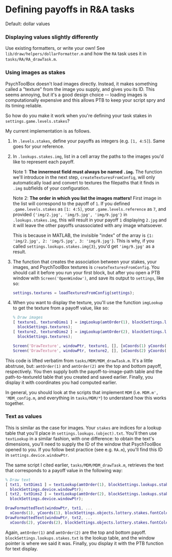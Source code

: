 # Defining payoffs in R&A tasks

Default: dollar values

### Displaying values slightly differently

Use existing formatters, or write your own! See `lib/draw/helpers/dollarFormatter.m` and how the `RA` task uses it in `tasks/RA/RA_drawTask.m`.

### Using images as stakes

PsychToolBox doesn't load images directly. Instead, it makes something called a "texture" from the image you supply, and gives you its ID. This seems annoying, but it's a good design choice -- loading images is computationally expensive and this allows PTB to keep your script spry and its timing reliable.

So how do you make it work when you're defining your task stakes in `settings.game.levels.stakes`?

My current implementation is as follows.

1. In `.levels.stakes`, define your payoffs as integers (e.g. `[1, 4:5]`). Same goes for your reference.

2. In `.lookups.stakes.img`, list in a cell array the paths to the images you'd like to represent each payoff.

   Note 1: **The innermost field must always be named `.img`.** The function we'll introduce in the next step, `createTexturesFromConfig`, will only automatically load and convert to textures the filepaths that it finds in `.img` subfields of your configuration.

   Note 2: **The order in which you list the images matters!** First image in the list will correspond to the payoff of `1`. If you defined `.game.levels.stakes` as `[1: 4:5]`, your `.game.levels.reference` as `7`, and provided `{'img/2.jpg', 'img/5.jpg', 'img/9.jpg'}` in `.lookups.stakes.img`, this will result in your payoff `1` displaying `2.jpg` and it will leave the other payoffs unassociated with any image whatsoever.

   This is because in MATLAB, the invisible "index" of the array is `{1: 'img/2.jpg', 2: 'img/5.jpg', 3: 'img/8.jpg'}`. This is why, if you called `settings.lookups.stakes.img{3}`, you'd get `'img/9.jpg'` as a result.

3. The function that creates the association between your stakes, your images, and PsychToolBox textures is `createTexturesFromConfig`. You should call it before you run your first block, but after you open a PTB window with `Screen('OpenWindow')`, and save its output to `settings`, like so:

   ```matlab
   settings.textures = loadTexturesFromConfig(settings);
   ```

4. When you want to display the texture, you'll use the function `imgLookup` to get the texture from a payoff value, like so:

   ```matlab
   % Draw images
   [ texture1, textureDims1 ] = imgLookup(amtOrder(1), blockSettings.lookups.stakes.img, ...
     blockSettings.textures);
   [ texture2, textureDims2 ] = imgLookup(amtOrder(2), blockSettings.lookups.stakes.img, ...
     blockSettings.textures);

   Screen('DrawTexture', windowPtr, texture1, [], [xCoords(1) yCoords(1) xCoords(1) + textureDims1(1) yCoords(1) + textureDims1(2)]);
   Screen('DrawTexture', windowPtr, texture2, [], [xCoords(2) yCoords(2) xCoords(2) + textureDims2(1) yCoords(2) + textureDims2(2)]);
   ```

This code is lifted verbatim from `tasks/MDM/MDM_drawTask.m`. It's a little abstruse, but: `amtOrder(1)` and `amtOrder(2)` are the top and bottom payoff, respectively. You then supply both the payoff-to-image-path table and the path-to-textureId table that you created and saved earlier. Finally, you display it with coordinates you had computed earlier.

In general, you should look at the scripts that implement `MDM` (i.e. `MDM.m', 'MDM_config.m`, and everything in `tasks/MDM/*`) to understand how this works together.

### Text as values

This is similar as the case for images. Your `stakes` are indices for a lookup table that you'll place in `settings.lookups.(object).txt`. You'll then use `textLookup` in a similar fashion, with one difference: to obtain the text's dimensions, you'll need to supply the ID of the window that PsychToolBox opened to you. If you follow best practice (see e.g. `RA.m`), you'll find this ID in `settings.device.windowPtr`.

The same script I cited earlier, `tasks/MDM/MDM_drawTask.m`, retrieves the text that corresponds to a payoff value in the following way:

```matlab
% Draw text
[ txt1, txtDims1 ] = textLookup(amtOrder(1), blockSettings.lookups.stakes.txt, ...
  blockSettings.device.windowPtr);
[ txt2, txtDims2 ] = textLookup(amtOrder(2), blockSettings.lookups.stakes.txt, ...
  blockSettings.device.windowPtr);

DrawFormattedText(windowPtr, txt1, ...
  xCoords(1), yCoords(1), blockSettings.objects.lottery.stakes.fontColor);
DrawFormattedText(windowPtr, txt2, ...
  xCoords(2), yCoords(2), blockSettings.objects.lottery.stakes.fontColor);
```

Again, `amtOrder(1)` and `amtOrder(2)` are the top and bottom payoff. `blockSettings.lookups.stakes.txt` is the lookup table, and the window pointer is where we said it was. Finally, you display it with the PTB function for text display.

